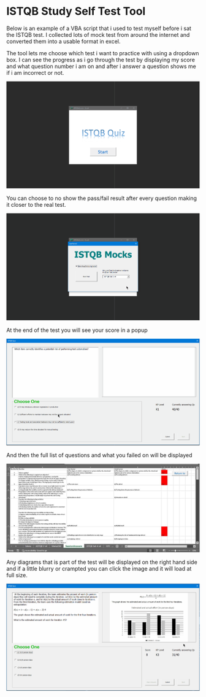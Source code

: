 # ISTQB Study Self Test Tool

Below is an example of a VBA script that i used to test myself before i sat the ISTQB test. I collected lots of mock test from around the internet and converted them into a usable format in excel.

The tool lets me choose which test i want to practice with using a dropdown box. I can see the progress as i go through the test by displaying my score and what question number i am on and after i answer a question shows me if i am incorrect or not.

![Screenshot_1](https://github.com/JamesDevTest/JamesDevTest/blob/main/Examples/ISTQB/Animation1.gif)

You can choose to no show the pass/fail result after every question making it closer to the real test.

![Screenshot_2](https://github.com/JamesDevTest/JamesDevTest/blob/main/Examples/ISTQB/Animation2.gif)

At the end of the test you will see your score in a popup

![Screenshot_3](https://github.com/JamesDevTest/JamesDevTest/blob/main/Examples/ISTQB/Animation3.gif)

And then the full list of questions and what you failed on will be displayed

![image](https://github.com/JamesDevTest/JamesDevTest/blob/main/Examples/ISTQB/Capture.JPG)


Any diagrams that is part of the test will be displayed on the right hand side and if a little blurry or crampted you can click the image and it will load at full size.

![Screenshot_4](https://github.com/JamesDevTest/JamesDevTest/blob/main/Examples/ISTQB/Animation4.gif)
